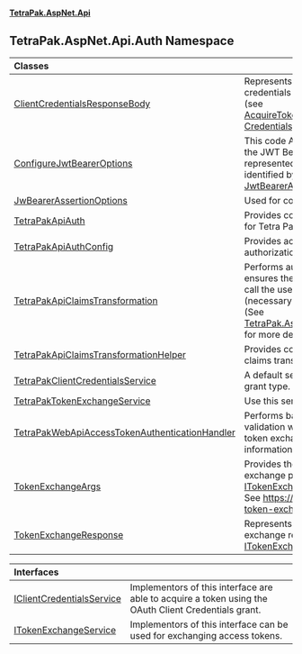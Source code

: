 #### [TetraPak.AspNet.Api](index.md 'index')
## TetraPak.AspNet.Api.Auth Namespace

| Classes | |
| :--- | :--- |
| [ClientCredentialsResponseBody](TetraPak_AspNet_Api_Auth_ClientCredentialsResponseBody.md 'TetraPak.AspNet.Api.Auth.ClientCredentialsResponseBody') | Represents the response from a successful client credentials request<br/>(see [AcquireTokenAsync(Nullable&lt;CancellationToken&gt;, Credentials, MultiStringValue, bool)](TetraPak_AspNet_Api_Auth_IClientCredentialsService.md#TetraPak_AspNet_Api_Auth_IClientCredentialsService_AcquireTokenAsync(System_Nullable_System_Threading_CancellationToken__TetraPak_Credentials_TetraPak_MultiStringValue_bool) 'TetraPak.AspNet.Api.Auth.IClientCredentialsService.AcquireTokenAsync(System.Nullable&lt;System.Threading.CancellationToken&gt;, TetraPak.Credentials, TetraPak.MultiStringValue, bool)')).<br/> |
| [ConfigureJwtBearerOptions](TetraPak_AspNet_Api_Auth_ConfigureJwtBearerOptions.md 'TetraPak.AspNet.Api.Auth.ConfigureJwtBearerOptions') | This code API can be used to access/manipulate the JWT Bearer authentication configuration,<br/>represented by the configuration sub section identified by<br/>[JwtBearerAssertionConfig.SectionIdentifier](https://docs.microsoft.com/en-us/dotnet/api/JwtBearerAssertionConfig.SectionIdentifier 'JwtBearerAssertionConfig.SectionIdentifier'). <br/> |
| [JwBearerAssertionOptions](TetraPak_AspNet_Api_Auth_JwBearerAssertionOptions.md 'TetraPak.AspNet.Api.Auth.JwBearerAssertionOptions') | Used for configuring JWT Bearer Assertion.<br/> |
| [TetraPakApiAuth](TetraPak_AspNet_Api_Auth_TetraPakApiAuth.md 'TetraPak.AspNet.Api.Auth.TetraPakApiAuth') | Provides convenience- and extension methods for Tetra Pak auth purposes.<br/> |
| [TetraPakApiAuthConfig](TetraPak_AspNet_Api_Auth_TetraPakApiAuthConfig.md 'TetraPak.AspNet.Api.Auth.TetraPakApiAuthConfig') | Provides access to the main Tetra Pak authorization section in the configuration.  <br/> |
| [TetraPakApiClaimsTransformation](TetraPak_AspNet_Api_Auth_TetraPakApiClaimsTransformation.md 'TetraPak.AspNet.Api.Auth.TetraPakApiClaimsTransformation') | Performs automatic claims transformation but ensures the access token used to<br/>call the user information service gets exchanged (necessary for APIs).<br/>(See [TetraPak.AspNet.TetraPakClaimsTransformation](https://docs.microsoft.com/en-us/dotnet/api/TetraPak.AspNet.TetraPakClaimsTransformation 'TetraPak.AspNet.TetraPakClaimsTransformation') for more details).<br/> |
| [TetraPakApiClaimsTransformationHelper](TetraPak_AspNet_Api_Auth_TetraPakApiClaimsTransformationHelper.md 'TetraPak.AspNet.Api.Auth.TetraPakApiClaimsTransformationHelper') | Provides convenience methods fo setting up claims transformation.<br/> |
| [TetraPakClientCredentialsService](TetraPak_AspNet_Api_Auth_TetraPakClientCredentialsService.md 'TetraPak.AspNet.Api.Auth.TetraPakClientCredentialsService') | A default service to support the client credentials grant type.<br/> |
| [TetraPakTokenExchangeService](TetraPak_AspNet_Api_Auth_TetraPakTokenExchangeService.md 'TetraPak.AspNet.Api.Auth.TetraPakTokenExchangeService') | Use this service for easy token exchange.<br/> |
| [TetraPakWebApiAccessTokenAuthenticationHandler](TetraPak_AspNet_Api_Auth_TetraPakWebApiAccessTokenAuthenticationHandler.md 'TetraPak.AspNet.Api.Auth.TetraPakWebApiAccessTokenAuthenticationHandler') | Performs basic Tetra Pak issued access token validation while also supporting<br/>token exchange before the call to the user information service.<br/> |
| [TokenExchangeArgs](TetraPak_AspNet_Api_Auth_TokenExchangeArgs.md 'TetraPak.AspNet.Api.Auth.TokenExchangeArgs') | Provides the options to be used for a token exchange process (see [ITokenExchangeService.ExchangeAsync](https://docs.microsoft.com/en-us/dotnet/api/ITokenExchangeService.ExchangeAsync 'ITokenExchangeService.ExchangeAsync')).<br/>See https://tools.ietf.org/id/draft-ietf-oauth-token-exchange-19.html for more details,<br/> |
| [TokenExchangeResponse](TetraPak_AspNet_Api_Auth_TokenExchangeResponse.md 'TetraPak.AspNet.Api.Auth.TokenExchangeResponse') | Represents the response from a successful token exchange request (see [ITokenExchangeService.ExchangeAsync](https://docs.microsoft.com/en-us/dotnet/api/ITokenExchangeService.ExchangeAsync 'ITokenExchangeService.ExchangeAsync')).<br/> |

| Interfaces | |
| :--- | :--- |
| [IClientCredentialsService](TetraPak_AspNet_Api_Auth_IClientCredentialsService.md 'TetraPak.AspNet.Api.Auth.IClientCredentialsService') | Implementors of this interface are able to acquire a token using the<br/>OAuth Client Credentials grant. <br/> |
| [ITokenExchangeService](TetraPak_AspNet_Api_Auth_ITokenExchangeService.md 'TetraPak.AspNet.Api.Auth.ITokenExchangeService') | Implementors of this interface can be used for exchanging access tokens.  <br/> |
